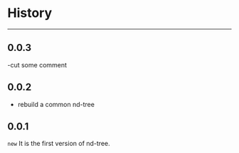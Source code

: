 # History

---
## 0.0.3

-cut some comment

## 0.0.2

- rebuild a common nd-tree

## 0.0.1

`new` It is the first version of nd-tree.
